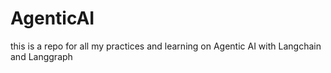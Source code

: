 # AgenticAI
this is a repo for all my practices and learning on Agentic AI with Langchain and Langgraph
